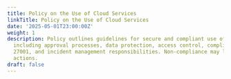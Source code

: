 ```yaml
---
title: Policy on the Use of Cloud Services
linkTitle: Policy on the Use of Cloud Services
date: '2025-05-01T23:00:00Z'
weight: 1
description: Policy outlines guidelines for secure and compliant use of cloud services,
  including approval processes, data protection, access control, compliance with ISO/IEC
  27001, and incident management responsibilities. Non-compliance may lead to disciplinary
  actions.
draft: false
---
```



<!-- Unsupported block type: unsupported -->